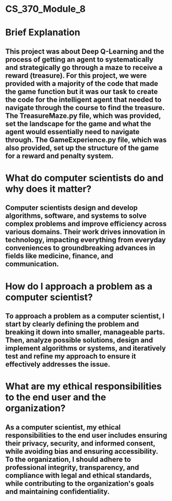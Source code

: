 # CS_370_Module_8

# Brief Explanation

## This project was about Deep Q-Learning and the process of getting an agent to systematically and strategically go through a maze to receive a reward (treasure). For this project, we were provided with a majority of the code that made the game function but it was our task to create the code for the intelligent agent that needed to navigate through the course to find the treasure. The TreasureMaze.py file, which was provided, set the landscape for the game and what the agent would essentially need to navigate through. The GameExperience.py file, which was also provided, set up the structure of the game for a reward and penalty system.



# What do computer scientists do and why does it matter?

## Computer scientists design and develop algorithms, software, and systems to solve complex problems and improve efficiency across various domains. Their work drives innovation in technology, impacting everything from everyday conveniences to groundbreaking advances in fields like medicine, finance, and communication.


# How do I approach a problem as a computer scientist?

## To approach a problem as a computer scientist, I start by clearly defining the problem and breaking it down into smaller, manageable parts. Then, analyze possible solutions, design and implement algorithms or systems, and iteratively test and refine my approach to ensure it effectively addresses the issue.


# What are my ethical responsibilities to the end user and the organization?

## As a computer scientist, my ethical responsibilities to the end user includes ensuring their privacy, security, and informed consent, while avoiding bias and ensuring accessibility. To the organization, I should adhere to professional integrity, transparency, and compliance with legal and ethical standards, while contributing to the organization's goals and maintaining confidentiality.
